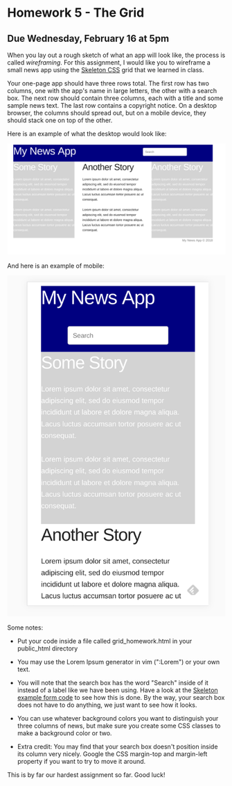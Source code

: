 # Homework 5 - The Grid

## Due Wednesday, February 16 at 5pm

When you lay out a rough sketch of what an app will look like, the process is 
called *wireframing*. For this assignment, I would like you to wireframe a 
small news app using the [Skeleton CSS](http://getskeleton.com/#grid) grid that 
we learned in class.

Your one-page app should have three rows total. The first row has two columns, 
one with the app's name in large letters, the other with a search box. The next 
row should contain three columns, each with a title and some sample news text.
The last row contains a copyright notice. On a desktop browser, the columns 
should spread out, but on a mobile device, they should stack one on top of the 
other. 

Here is an example of what the desktop would look like:

![Desktop](desktop.png)

And here is an example of mobile:

![Mobile](mobile.png)

Some notes:

* Put your code inside a file called grid_homework.html in your public_html 
directory
* You may use the Lorem Ipsum generator in vim (":Lorem") or your own text.
* You will note that the search box has the word "Search" inside of it instead 
of a label like we have been using. Have a look at the [Skeleton example form 
code](http://getskeleton.com/#forms) to see how this is done. By the way, your 
search box does not have to do anything, we just want to see how it looks.
* You can use whatever background colors you want to distinguish your three 
columns of news, but make sure you create some CSS classes to make a background 
color or two.

* Extra credit: You may find that your search box doesn't position inside its 
column very nicely.  Google the CSS margin-top and margin-left property if you 
want to try to move it around.

This is by far our hardest assignment so far. Good luck!
